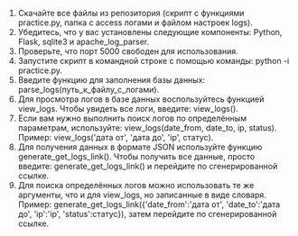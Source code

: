1. Скачайте все файлы из репозитория (скрипт с функциями practice.py, папка с access логами и файлом настроек logs).
2. Убедитесь, что у вас установлены следующие компоненты: Python, Flask, sqlite3 и apache_log_parser.
3. Проверьте, что порт 5000 свободен для использования.
4. Запустите скрипт в командной строке с помощью команды: python -i practice.py.
5. Введите функцию для заполнения базы данных: parse_logs(путь_к_файлу_с_логами).
6. Для просмотра логов в базе данных воспользуйтесь функцией view_logs. Чтобы увидеть все логи, введите: view_logs().
7. Если вам нужно выполнить поиск логов по определённым параметрам, используйте: view_logs(date_from, date_to, ip, status). Пример: view_logs('дата от', 'дата до', 'ip', статус).
8. Для получения данных в формате JSON используйте функцию generate_get_logs_link(). Чтобы получить все данные, просто введите: generate_get_logs_link() и перейдите по сгенерированной ссылке.
9. Для поиска определённых логов можно использовать те же аргументы, что и для view_logs, но записанные в виде словаря. Пример: generate_get_logs_link({'date_from':'дата от', 'date_to':'дата до', 'ip':'ip', 'status':статус}), затем перейдите по сгенерированной ссылке.
